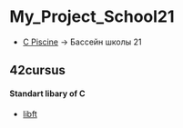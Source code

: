 # My_Project_School21


* [C Piscine](https://github.com/ifanzilka/Piscine-42-21School-) -> Бассейн школы 21
## 42cursus
#### Standart libary of C 
 * [libft](https://github.com/ifanzilka/42libft)
